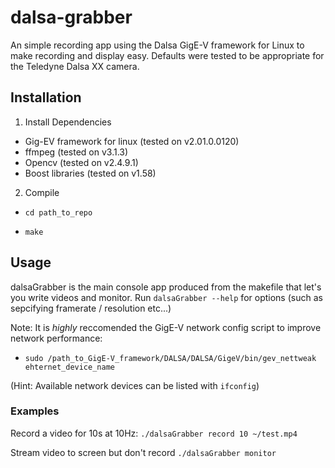 # dalsa-grabber
An simple recording app using the Dalsa GigE-V framework for Linux to make recording and display easy.
Defaults were tested to be appropriate for the Teledyne Dalsa XX camera.

## Installation ##

1. Install Dependencies

* Gig-EV framework for linux (tested on v2.01.0.0120)
* ffmpeg (tested on v3.1.3)
* Opencv (tested on v2.4.9.1)
* Boost libraries (tested on v1.58)

2. Compile

  * `cd path_to_repo`
  
  * `make`

## Usage ##

dalsaGrabber is the main console app produced from the makefile that let's you  write videos and monitor. Run `dalsaGrabber --help` for options (such as sepcifying framerate / resolution etc...)

Note: It is *highly* reccomended the GigE-V network config script to improve network performance:
* `sudo /path_to_GigE-V_framework/DALSA/DALSA/GigeV/bin/gev_nettweak ehternet_device_name`

(Hint: Available network devices can be listed with `ifconfig`)

### Examples ###

Record a video for 10s at 10Hz:
`./dalsaGrabber record 10 ~/test.mp4`

Stream video to screen but don't record
`./dalsaGrabber monitor`
